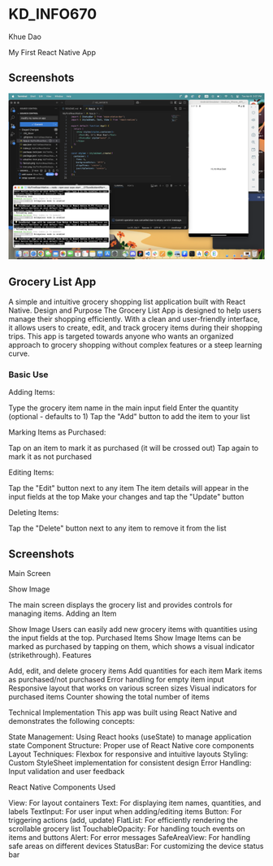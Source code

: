 # KD_INFO670

Khue Dao

My First React Native App

## Screenshots

![App Screenshot](screenshots/Assignment1.png)

## Grocery List App
A simple and intuitive grocery shopping list application built with React Native.
Design and Purpose
The Grocery List App is designed to help users manage their shopping efficiently. With a clean and user-friendly interface, it allows users to create, edit, and track grocery items during their shopping trips. This app is targeted towards anyone who wants an organized approach to grocery shopping without complex features or a steep learning curve.

### Basic Use

Adding Items:

Type the grocery item name in the main input field
Enter the quantity (optional - defaults to 1)
Tap the "Add" button to add the item to your list


Marking Items as Purchased:

Tap on an item to mark it as purchased (it will be crossed out)
Tap again to mark it as not purchased


Editing Items:

Tap the "Edit" button next to any item
The item details will appear in the input fields at the top
Make your changes and tap the "Update" button


Deleting Items:

Tap the "Delete" button next to any item to remove it from the list

## Screenshots
Main Screen

Show Image

The main screen displays the grocery list and provides controls for managing items.
Adding an Item

Show Image
Users can easily add new grocery items with quantities using the input fields at the top.
Purchased Items
Show Image
Items can be marked as purchased by tapping on them, which shows a visual indicator (strikethrough).
Features

Add, edit, and delete grocery items
Add quantities for each item
Mark items as purchased/not purchased
Error handling for empty item input
Responsive layout that works on various screen sizes
Visual indicators for purchased items
Counter showing the total number of items

Technical Implementation
This app was built using React Native and demonstrates the following concepts:

State Management: Using React hooks (useState) to manage application state
Component Structure: Proper use of React Native core components
Layout Techniques: Flexbox for responsive and intuitive layouts
Styling: Custom StyleSheet implementation for consistent design
Error Handling: Input validation and user feedback

React Native Components Used

View: For layout containers
Text: For displaying item names, quantities, and labels
TextInput: For user input when adding/editing items
Button: For triggering actions (add, update)
FlatList: For efficiently rendering the scrollable grocery list
TouchableOpacity: For handling touch events on items and buttons
Alert: For error messages
SafeAreaView: For handling safe areas on different devices
StatusBar: For customizing the device status bar